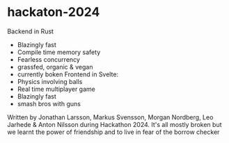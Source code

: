 # hackaton-2024

Backend in Rust
  - Blazingly fast
  - Compile time memory safety
  - Fearless concurrency
  - grassfed, organic & vegan
  - currently boken
Frontend in Svelte:
  - Physics involving balls
  - Real time multiplayer game
  - Blazingly fast
  - smash bros with guns

Written by Jonathan Larsson, Markus Svensson, Morgan Nordberg, Leo Jarhede & Anton Nilsson during Hackathon 2024. It's all mostly broken but we learnt the power of friendship and to live in fear of the borrow checker
